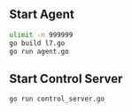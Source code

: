 ## Start Agent
```bash
ulimit -n 999999
go build l7.go
go run agent.go
```
## Start Control Server
```bash
go run control_server.go
```

